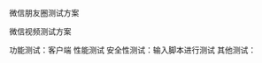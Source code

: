 微信朋友圈测试方案

微信视频测试方案

功能测试：客户端
性能测试
安全性测试：输入脚本进行测试
其他测试：
<!--stackedit_data:
eyJoaXN0b3J5IjpbMTY0MzU2MDIwNl19
-->